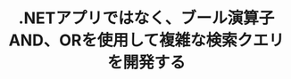 ---
############################# Static ############################
layout: "auto-gen-gist"
draft: false
path: "ja/search/net/boolean/ods/"
otherformats: PDF DOC DOT DOCX DOCM DOTX DOTM TXT ODT OTT RTF XLS XLT XLSX XLSM XLSB XLTX XLTM XLA XLAM OTS CSV TSV XML PPT PPS POT PPTX PPTM POTX POTM PPSX PPSM ODP PST OST EML EMLX MSG ONE ZIP XHTML MHTML MD CHM EPUB  FB2 

############################# Head ############################
head_title: ".NETを介した検索クエリにブール検索演算子(AND、OR、NOT)を追加する"
head_description: "GroupDocs.Search .NET APIを使用すると、ソフトウェア開発者は、.NETアプリ内ではなく、ブール演算子AND、ORを使用して、ブール検索を追加したり、新しいクエリを開発したりできます。."

############################# Header ############################
title: ".NETアプリではなく、ブール演算子AND、ORを使用して複雑な検索クエリを開発する"
description: "GroupDocs.Search .NET APIを使用すると、コンピュータープログラマーは、.NETアプリケーション内でブール演算子(AND、OR、NOT) を使用して複雑な検索クエリを開発できます。 "

######################### Download Button #######################
button:
    enable: true

############################# About ############################
about:
    enable: true
    title: "ブール検索とは何ですか？ブール演算子の使用方法は？"
    content: |
       ブール検索は、ユーザーがさまざまなキーワードを演算子と組み合わせて、検索結果をバインド、拡大、および定義できるようにする非常に便利な検索手順です。 AND、OR、NOT、NEARなどのブール演算子は、制限を定義することにより、ユーザーがより広い範囲の結果を取得したり、無関係な検索結果の数を減らしたりするのに役立ちます。 GroupDocs.Search for .NETは、強力な高性能ドキュメント検索APIであり、ソフトウェア開発者は、PDF、HTML、Outlook電子メール、Microsoft Office Word、Excelワークシートなどの最も一般的なドキュメントファイル形式のテキスト検索とインデックス作成を実行できるアプリケーションを開発できます。 、PowerPointプレゼンテーション、Outlook MSG、PSTなど。ブールAND演算子を使用して、入力したすべての単語の結果を表示できます。OR演算子を使用すると、入力した任意の単語の結果を表示できます。NOT演算子を使用すると、出現しない検索結果を表示できます。優れた機能の1つは、キーボードレイアウトと一致しない言語で記述された検索クエリを認識できることです。  

############################# content ############################
steps:
    enable: true
    block:
    - title_left: ".NETを介した検索クエリでブールAND演算子を使用する"
      content_left: |
       GroupDocs.Search .NET APIは、.NETアプリケーション内にブール検索機能を追加するための完全なサポートを提供します。 以下のC＃コード例は、独自の.NETアプリケーション内でテキストおよびオブジェクト形式のクエリでブール「AND」演算子を作成する方法を示しています。

      title_right: " ブール演算子ANDを使用してODSドキュメントを検索 "
      content_right: |
         * まず、インデックスフォルダとドキュメントフォルダへのパスを指定する必要があります。
         * [Index](https://apireference.groupdocs.com/search/net/groupdocs.search/index/constructors/2)クラスのインスタンスを呼び出して、指定したフォルダーにインデックスを作成します
         * [検索](https://apireference.groupdocs.com/search/net/groupdocs.search/index/methods/search)メソッドを呼び出して、指定したフォルダーからドキュメントにインデックスを付ける
         * [SearchQuery](https://apireference.groupdocs.com/search/net/groupdocs.search/searchquery)クラスを呼び出してサブクエリ1を作成し、サブクエリ2を作成する
         * [CreateAndQuery](https://apireference.groupdocs.com/search/net/groupdocs.search/index/methods/search) メソッドを呼び出して、サブクエリを1つのクエリに結合します
         * 検索を開始し、検索結果を表示します
         
        
      gisthash: "fa9773cd8d0f379a638e495ad2541a5b"
      gistfile: "use_boolean_and_operator_dotnet.cs"

    - title_left: "ブール演算子の使用方法または.NET経由"
      content_left: |
       GroupDocs.Search for .NETは、ソフトウェアプログラマーが多くの一般的なドキュメント形式を検索できるようにする強力なAPIです。 以下のC＃.NETコード例は、C＃アプリケーション内のテキストおよびオブジェクトフォームクエリでブール「OR」演算子を使用する方法を示しています。

      title_right: "ブールOR演算子を使用してODSファイルを検索します"
      content_right: |
        * まず、インデックスフォルダとドキュメントフォルダへのパスを指定する必要があります。
        * [Index](https://apireference.groupdocs.com/search/net/groupdocs.search/index/constructors/2)クラスのインスタンスを呼び出して、指定したフォルダーにインデックスを作成します
        * [検索](https://apireference.groupdocs.com/search/net/groupdocs.search/index/methods/search)メソッドを呼び出して、指定したフォルダーからドキュメントにインデックスを付ける
        * [SearchQuery](https://apireference.groupdocs.com/search/net/groupdocs.search/searchquery) クラスを呼び出してサブクエリ1を作成し、サブクエリ2を作成する
        * [CreateOrQuery](https://apireference.groupdocs.com/search/net/groupdocs.search/searchquery/methods/createorquery) メソッドを呼び出して、サブクエリを1つのクエリに結合します
        * 検索を開始し、検索結果を表示します
     
      gisthash: "c0b22e80f881f8dbc0da17f92c01efc7"
      gistfile: "use_boolean_or_operator_dotnet.cs"
      
    - title_left: "ブール演算子を使用して複雑な検索クエリを作成する"
      content_left: |
        GroupDocs.Search .NETを使用すると、コンピュータープログラマーは、さまざまなブール演算子を組み合わせて、独自の.NETアプリ内に複雑な検索クエリを作成できます。 次の.NETコード例は、外部のソフトウェアやツールをインストールせずにドキュメント検索機能を複雑にする方法を示しています。

      title_right: "複雑な検索クエリを使用してODSドキュメントを検索する"
      content_right: |
        * まず、インデックスフォルダとドキュメントフォルダへのパスを指定する必要があります。
        * [Index](https://apireference.groupdocs.com/search/net/groupdocs.search/index/constructors/2)クラスのインスタンスを呼び出して、指定したフォルダーにインデックスを作成します
        * [検索](https://apireference.groupdocs.com/search/net/groupdocs.search/index/methods/search)メソッドを呼び出して、指定したフォルダーからドキュメントにインデックスを付ける
        *検索を開始し、検索結果のテキストクエリを表示します
        *オブジェクトクエリで検索
        * [SearchQuery](https://apireference.groupdocs.com/search/net/groupdocs.search/searchquery)クラスを呼び出してWordQueryとrelativityWordQueryを作成する
        * [CreateAndQuery](https://apireference.groupdocs.com/search/net/groupdocs.search/index/methods/search)メソッドを呼び出して、サブクエリを1つのクエリに結合します
        * [SearchQuery](https://apireference.groupdocs.com/search/net/groupdocs.search/searchquery)クラスを呼び出してeinsteinWordQueryとalbertWordQueryを作成する
        * [CreateOrQuery](https://apireference.groupdocs.com/search/net/groupdocs.search/searchquery/methods/createorquery) メソッドを呼び出して、サブクエリを1つのクエリに結合します
        * [CreateOrQuery](https://apireference.groupdocs.com/search/net/groupdocs.search/searchquery/methods/createorquery) メソッドを呼び出して、サブクエリを1つのクエリに結合します
        * 検索を開始し、検索結果を表示します
     
      gisthash: "216af02ebdd08331fdd05faf8c39e528"
      gistfile: "create_complex_queries_boolean_operator_dotnet.cs"

    - title_left: "システム要求"
      content_left: |
        GroupDocs.Search for .NETは、すべての主要なプラットフォームとオペレーティングシステムでサポートされています。 完全なシステム要件ガイドについては、以下のコードを実行する前に[システム要件](https://docs.groupdocs.com/search/net/system-requirements/) にアクセスしてください。次の前提条件がインストールされていることを確認してください。 システム：
          *オペレーティングシステム：Microsoft Windows、Linux、MacOS
          *開発環境：Visual Studio、Xamarin、MonoDevelopなど
          *フレームワーク：.NETフレームワーク、.NET標準、.NETコア、モノラル
          * [NuGet](https://www.nuget.org/packages/GroupDocs.search/) から最新バージョンのGroupDocs.Search for.NETAPIを入手してください。
        
      title_right: "GroupDocs.Search を使用する理由"
      content_right: |
        * メモリ内およびディスク上での検索インデックスの作成。
        * ファイル、ストリーム、または構造からインデックスを作成する機能。
        * パスワードで保護されたドキュメントのインデックス作成のサポート。
        * 複数のインデックスのマージのサポート。
        * 検索のインデックス作成中にドキュメントをフィルタリングします。
        * 検索中のスペルチェックのサポート。
        * ブレンドされた文字は完全にサポートされています
        * さまざまな種類の検索を1つの検索クエリに結合します。
        * 単純な単語と正規表現の検索がサポートされています
        * 検索クエリでのエイリアス置換を完全にサポートします。

demos:
    enable: true
        

more_formats:
    enable: true


back_to_top:
    enable: true
---